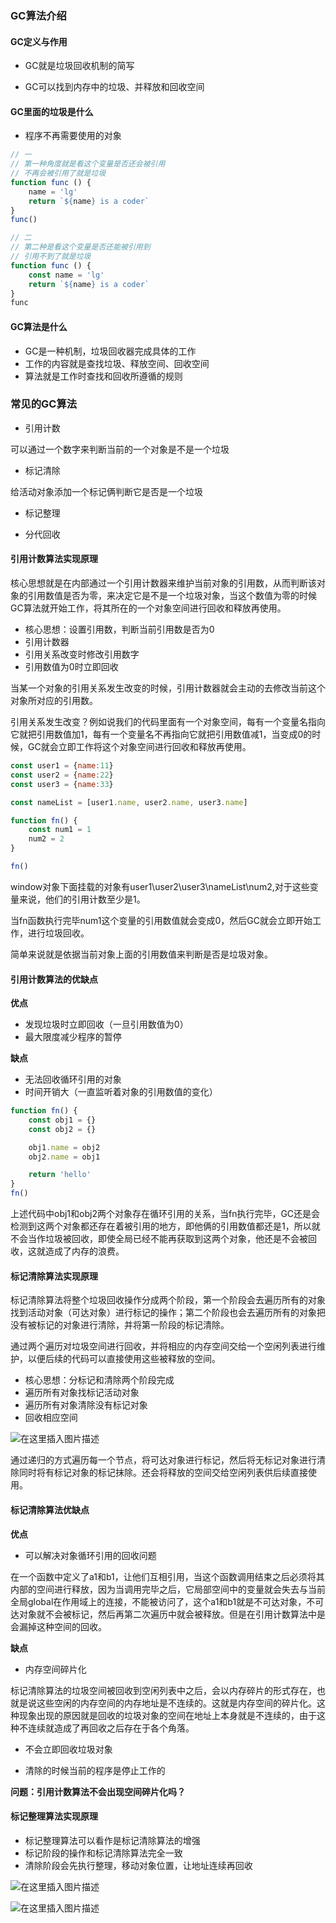 ### GC算法介绍

#### GC定义与作用

- GC就是垃圾回收机制的简写

- GC可以找到内存中的垃圾、并释放和回收空间

#### GC里面的垃圾是什么

- 程序不再需要使用的对象

```js
// 一
// 第一种角度就是看这个变量是否还会被引用
// 不再会被引用了就是垃圾
function func () {
    name = 'lg'
    return `${name} is a coder`
}
func()

// 二
// 第二种是看这个变量是否还能被引用到
// 引用不到了就是垃圾
function func () {
    const name = 'lg'
    return `${name} is a coder`
}
func
```

#### GC算法是什么

- GC是一种机制，垃圾回收器完成具体的工作
- 工作的内容就是查找垃圾、释放空间、回收空间
- 算法就是工作时查找和回收所遵循的规则

### 常见的GC算法

- 引用计数

可以通过一个数字来判断当前的一个对象是不是一个垃圾

- 标记清除

给活动对象添加一个标记俩判断它是否是一个垃圾

- 标记整理

- 分代回收

#### 引用计数算法实现原理

核心思想就是在内部通过一个引用计数器来维护当前对象的引用数，从而判断该对象的引用数值是否为零，来决定它是不是一个垃圾对象，当这个数值为零的时候GC算法就开始工作，将其所在的一个对象空间进行回收和释放再使用。

- 核心思想：设置引用数，判断当前引用数是否为0
- 引用计数器
- 引用关系改变时修改引用数字
- 引用数值为0时立即回收

当某一个对象的引用关系发生改变的时候，引用计数器就会主动的去修改当前这个对象所对应的引用数。

引用关系发生改变？例如说我们的代码里面有一个对象空间，每有一个变量名指向它就把引用数值加1，每有一个变量名不再指向它就把引用数值减1，当变成0的时候，GC就会立即工作将这个对象空间进行回收和释放再使用。

```js
const user1 = {name:11}
const user2 = {name:22}
const user3 = {name:33}

const nameList = [user1.name, user2.name, user3.name]

function fn() {
    const num1 = 1
    num2 = 2
}

fn()
```

window对象下面挂载的对象有user1\user2\user3\nameList\num2,对于这些变量来说，他们的引用计数至少是1。

当fn函数执行完毕num1这个变量的引用数值就会变成0，然后GC就会立即开始工作，进行垃圾回收。

简单来说就是依据当前对象上面的引用数值来判断是否是垃圾对象。

#### 引用计数算法的优缺点

**优点**

- 发现垃圾时立即回收（一旦引用数值为0）
- 最大限度减少程序的暂停

**缺点**

- 无法回收循环引用的对象
- 时间开销大（一直监听着对象的引用数值的变化）

```js
function fn() {
    const obj1 = {}
    const obj2 = {}

    obj1.name = obj2
    obj2.name = obj1

    return 'hello'
}
fn()
```

上述代码中obj1和obj2两个对象存在循环引用的关系，当fn执行完毕，GC还是会检测到这两个对象都还存在着被引用的地方，即他俩的引用数值都还是1，所以就不会当作垃圾被回收，即使全局已经不能再获取到这两个对象，他还是不会被回收，这就造成了内存的浪费。

#### 标记清除算法实现原理

标记清除算法将整个垃圾回收操作分成两个阶段，第一个阶段会去遍历所有的对象找到活动对象（可达对象）进行标记的操作；第二个阶段也会去遍历所有的对象把没有被标记的对象进行清除，并将第一阶段的标记清除。

通过两个遍历对垃圾空间进行回收，并将相应的内存空间交给一个空闲列表进行维护，以便后续的代码可以直接使用这些被释放的空间。

- 核心思想：分标记和清除两个阶段完成
- 遍历所有对象找标记活动对象
- 遍历所有对象清除没有标记对象
- 回收相应空间

![在这里插入图片描述](https://img-blog.csdnimg.cn/20200530102311428.png?x-oss-process=image/watermark,type_ZmFuZ3poZW5naGVpdGk,shadow_10,text_aHR0cHM6Ly9ibG9nLmNzZG4ubmV0L2Zhbmd4dWFuMTUwOQ==,size_16,color_FFFFFF,t_70)

通过递归的方式遍历每一个节点，将可达对象进行标记，然后将无标记对象进行清除同时将有标记对象的标记抹除。还会将释放的空间交给空闲列表供后续直接使用。

#### 标记清除算法优缺点

**优点**

- 可以解决对象循环引用的回收问题

在一个函数中定义了a1和b1，让他们互相引用，当这个函数调用结束之后必须将其内部的空间进行释放，因为当调用完毕之后，它局部空间中的变量就会失去与当前全局global在作用域上的连接，不能被访问了，这个a1和b1就是不可达对象，不可达对象就不会被标记，然后再第二次遍历中就会被释放。但是在引用计数算法中是会漏掉这种空间的回收。

**缺点**

- 内存空间碎片化

标记清除算法的垃圾空间被回收到空闲列表中之后，会以内存碎片的形式存在，也就是说这些空闲的内存空间的内存地址是不连续的。这就是内存空间的碎片化。这种现象出现的原因就是回收的垃圾对象的空间在地址上本身就是不连续的，由于这种不连续就造成了再回收之后存在于各个角落。

- 不会立即回收垃圾对象

- 清除的时候当前的程序是停止工作的

**问题：引用计数算法不会出现空间碎片化吗？**

#### 标记整理算法实现原理

- 标记整理算法可以看作是标记清除算法的增强
- 标记阶段的操作和标记清除算法完全一致
- 清除阶段会先执行整理，移动对象位置，让地址连续再回收

![在这里插入图片描述](https://img-blog.csdnimg.cn/20200530104430417.png?x-oss-process=image/watermark,type_ZmFuZ3poZW5naGVpdGk,shadow_10,text_aHR0cHM6Ly9ibG9nLmNzZG4ubmV0L2Zhbmd4dWFuMTUwOQ==,size_16,color_FFFFFF,t_70)

![在这里插入图片描述](https://img-blog.csdnimg.cn/20200530104438264.png?x-oss-process=image/watermark,type_ZmFuZ3poZW5naGVpdGk,shadow_10,text_aHR0cHM6Ly9ibG9nLmNzZG4ubmV0L2Zhbmd4dWFuMTUwOQ==,size_16,color_FFFFFF,t_70)